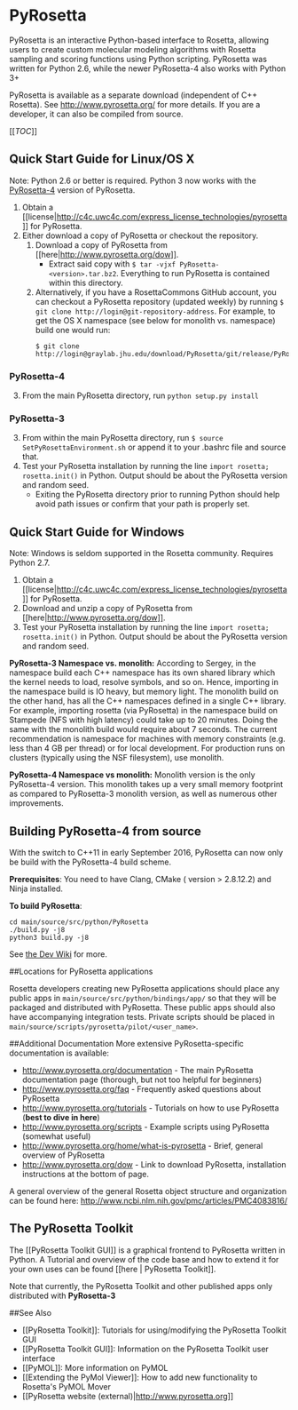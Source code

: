 # PyRosetta

PyRosetta is an interactive Python-based interface to Rosetta, allowing users to create custom molecular modeling algorithms with Rosetta sampling and scoring functions using Python scripting. PyRosetta was written for Python 2.6, while the newer PyRosetta-4 also works with Python 3+

PyRosetta is available as a separate download (independent of C++ Rosetta). See <http://www.pyrosetta.org/> for more details.  If you are a developer, it can also be compiled from source.

[[_TOC_]]

## Quick Start Guide for Linux/OS X
Note: Python 2.6 or better is required. Python 3 now works with the [PyRosetta-4](http://www.pyrosetta.org/news/pyrosetta-4released) version of PyRosetta.


1. Obtain a [[license|http://c4c.uwc4c.com/express_license_technologies/pyrosetta]] for PyRosetta.
2. Either download a copy of PyRosetta or checkout the repository.
    1. Download a copy of PyRosetta from [[here|http://www.pyrosetta.org/dow]].
        - Extract said copy with `$ tar -vjxf PyRosetta-<version>.tar.bz2`. Everything to run PyRosetta is contained within this directory.
    2. Alternatively, if you have a RosettaCommons GitHub account, you can checkout a PyRosetta repository (updated weekly) by running `$ git clone http://login@git-repository-address`. For example, to get the OS X namespace (see below for monolith vs. namespace) build one would run: 
        ```
        $ git clone http://login@graylab.jhu.edu/download/PyRosetta/git/release/PyRosetta.namespace.mac.release.git
        ```

### PyRosetta-4 ###
3. From the main PyRosetta directory, run `python setup.py install`

### PyRosetta-3 ###
3. From within the main PyRosetta directory, run `$ source SetPyRosettaEnvironment.sh` or append it to your .bashrc file and source that.
4. Test your PyRosetta installation by running the line `import rosetta; rosetta.init()` in Python. Output should be about the PyRosetta version and random seed.
    - Exiting the PyRosetta directory prior to running Python should help avoid path issues or confirm that your path is properly set.

## Quick Start Guide for Windows
Note: Windows is seldom supported in the Rosetta community. Requires Python 2.7.

1. Obtain a [[license|http://c4c.uwc4c.com/express_license_technologies/pyrosetta]] for PyRosetta.
2. Download and unzip a copy of PyRosetta from [[here|http://www.pyrosetta.org/dow]].
3. Test your PyRosetta installation by running the line `import rosetta; rosetta.init()` in Python. Output should be about the PyRosetta version and random seed.

**PyRosetta-3 Namespace vs. monolith:** According to Sergey, in the namespace build each C++ namespace has its own shared library which the kernel needs to load, resolve symbols, and so on. 
Hence, importing in the namespace build is IO heavy, but memory light.
The monolith build on the other hand, has all the C++ namespaces defined in a single C++ library.
For example, importing rosetta (via PyRosetta) in the namespace build on Stampede (NFS with high latency) could take up to 20 minutes.
Doing the same with the monolith build would require about 7 seconds. 
The current recommendation is namespace for machines with memory constraints (e.g. less than 4 GB per thread) or for local development. 
For production runs on clusters (typically using the NSF filesystem), use monolith. 

**PyRosetta-4 Namespace vs monolith:** Monolith version is the only PyRosetta-4 version.  This monolith takes up a very small memory footprint as compared to PyRosetta-3 monolith version, as well as numerous other improvements.

<!--- BEGIN_INTERNAL -->

## Building PyRosetta-4 from source

With the switch to C++11 in early September 2016, PyRosetta can now only be build with the PyRosetta-4 build scheme.

__Prerequisites__: You need to have Clang, CMake ( version > 2.8.12.2) and Ninja installed.

__To build PyRosetta__:

```
cd main/source/src/python/PyRosetta
./build.py -j8
python3 build.py -j8
```

See [the Dev Wiki](https://wiki.rosettacommons.org/index.php/PyRosetta:build) for more.

##Locations for PyRosetta applications

Rosetta developers creating new PyRosetta applications should place any public apps in `main/source/src/python/bindings/app/` so that they will be packaged and distributed with PyRosetta. These public apps should also have accompanying integration tests. Private scripts should be placed in `main/source/scripts/pyrosetta/pilot/<user_name>`. 

<!--- END_INTERNAL -->

##Additional Documentation
More extensive PyRosetta-specific documentation is available:
* <http://www.pyrosetta.org/documentation> - The main PyRosetta documentation page (thorough, but not too helpful for beginners)
* <http://www.pyrosetta.org/faq> - Frequently asked questions about PyRosetta
* <http://www.pyrosetta.org/tutorials> - Tutorials on how to use PyRosetta (**best to dive in here**)
* <http://www.pyrosetta.org/scripts> - Example scripts using PyRosetta (somewhat useful)
* <http://www.pyrosetta.org/home/what-is-pyrosetta> - Brief, general overview of PyRosetta
* <http://www.pyrosetta.org/dow> - Link to download PyRosetta, installation instructions at the bottom of page.

A general overview of the general Rosetta object structure and organization can be found here: http://www.ncbi.nlm.nih.gov/pmc/articles/PMC4083816/

## The PyRosetta Toolkit

The [[PyRosetta Toolkit GUI]] is a graphical frontend to PyRosetta written in Python.  A Tutorial and overview of the code base and how to extend it for your own uses can be found [[here | PyRosetta Toolkit]].

Note that currently, the PyRosetta Toolkit and other published apps only distributed with __PyRosetta-3__

##See Also

* [[PyRosetta Toolkit]]: Tutorials for using/modifying the PyRosetta Toolkit GUI
* [[PyRosetta Toolkit GUI]]: Information on the PyRosetta Toolkit user interface
* [[PyMOL]]: More information on PyMOL
* [[Extending the PyMol Viewer]]: How to add new functionality to Rosetta's PyMOL Mover
* [[PyRosetta website (external)|http://www.pyrosetta.org]]